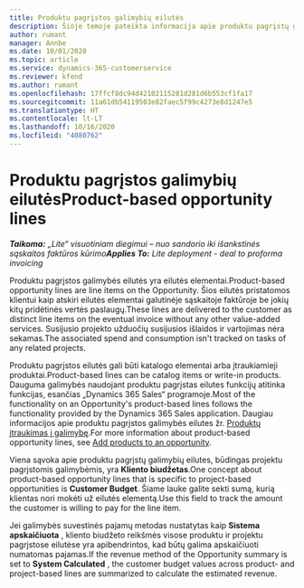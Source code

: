 ```yaml
---
title: Produktu pagrįstos galimybių eilutės
description: Šioje temoje pateikta informacija apie produktu pagrįstų galimybės eilučių elementus „Project Operations“.
author: rumant
manager: Annbe
ms.date: 10/01/2020
ms.topic: article
ms.service: dynamics-365-customerservice
ms.reviewer: kfend
ms.author: rumant
ms.openlocfilehash: 17ffcf8dc94d42102115281d281d6b553cf1fa17
ms.sourcegitcommit: 11a61db54119503e82faec5f99c4273e8d1247e5
ms.translationtype: HT
ms.contentlocale: lt-LT
ms.lasthandoff: 10/16/2020
ms.locfileid: "4080762"
---
```

# <a name="product-based-opportunity-lines"></a><span data-ttu-id="209bb-103">Produktu pagrįstos galimybių eilutės</span><span class="sxs-lookup"><span data-stu-id="209bb-103">Product-based opportunity lines</span></span>

<span data-ttu-id="209bb-104">_**Taikoma:** „Lite“ visuotiniam diegimui – nuo sandorio iki išankstinės sąskaitos faktūros kūrimo_</span><span class="sxs-lookup"><span data-stu-id="209bb-104">_**Applies To:** Lite deployment - deal to proforma invoicing_</span></span>

<span data-ttu-id="209bb-105">Produktu pagrįstos galimybės eilutės yra eilutės elementai.</span><span class="sxs-lookup"><span data-stu-id="209bb-105">Product-based opportunity lines are line items on the Opportunity.</span></span> <span data-ttu-id="209bb-106">Šios eilutės pristatomos klientui kaip atskiri eilutės elementai galutinėje sąskaitoje faktūroje be jokių kitų pridėtinės vertės paslaugų.</span><span class="sxs-lookup"><span data-stu-id="209bb-106">These lines are delivered to the customer as distinct line items on the eventual invoice without any other value-added services.</span></span> <span data-ttu-id="209bb-107">Susijusio projekto užduočių susijusios išlaidos ir vartojimas nėra sekamas.</span><span class="sxs-lookup"><span data-stu-id="209bb-107">The associated spend and consumption isn't tracked on tasks of any related projects.</span></span>

<span data-ttu-id="209bb-108">Produktu pagrįstos eilutės gali būti katalogo elementai arba įtraukiamieji produktai.</span><span class="sxs-lookup"><span data-stu-id="209bb-108">Product-based lines can be catalog items or write-in products.</span></span> <span data-ttu-id="209bb-109">Dauguma galimybės naudojant produktu pagrįstas eilutes funkcijų atitinka funkcijas, esančias „Dynamics 365 Sales“ programoje.</span><span class="sxs-lookup"><span data-stu-id="209bb-109">Most of the functionality on an Opportunity's product-based lines follows the functionality provided by the Dynamics 365 Sales application.</span></span> <span data-ttu-id="209bb-110">Daugiau informacijos apie produktu pagrįstos galimybės eilutes žr. [Produktų įtraukimas į galimybę](https://docs.microsoft.com/dynamics365/sales-enterprise/add-products-opportunity).</span><span class="sxs-lookup"><span data-stu-id="209bb-110">For more information about product-based opportunity lines, see [Add products to an opportunity](https://docs.microsoft.com/dynamics365/sales-enterprise/add-products-opportunity).</span></span>

<span data-ttu-id="209bb-111">Viena sąvoka apie produktu pagrįstų galimybių eilutes, būdingas projektu pagrįstomis galimybėmis, yra **Kliento biudžetas**.</span><span class="sxs-lookup"><span data-stu-id="209bb-111">One concept about product-based opportunity lines that is specific to project-based opportunities is **Customer Budget**.</span></span> <span data-ttu-id="209bb-112">Šiame lauke galite sekti sumą, kurią klientas nori mokėti už eilutės elementą.</span><span class="sxs-lookup"><span data-stu-id="209bb-112">Use this field to track the amount the customer is willing to pay for the line item.</span></span>

<span data-ttu-id="209bb-113">Jei galimybės suvestinės pajamų metodas nustatytas kaip **Sistema apskaičiuota** , kliento biudžeto reikšmės visose produktu ir projektu pagrįstose eilutėse yra apibendrintos, kad būtų galima apskaičiuoti numatomas pajamas.</span><span class="sxs-lookup"><span data-stu-id="209bb-113">If the revenue method of the Opportunity summary is set to **System Calculated** , the customer budget values across product- and project-based lines are summarized to calculate the estimated revenue.</span></span>
